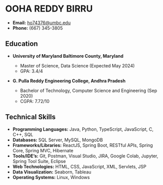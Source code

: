 # OOHA REDDY BIRRU

- **Email:** ho74376@umbc.edu
- **Phone:** (667) 345-3805


## Education

- **University of Maryland Baltimore County, Maryland**  
   - Master of Science, Data Science (Expected May 2024)  
   - GPA: 3.4/4

- **G. Pulla Reddy Engineering College, Andhra Pradesh**  
   - Bachelor of Technology, Computer Science and Engineering (Sep 2020)  
   - CGPA: 7.72/10

## Technical Skills

- **Programming Languages:** Java, Python, TypeScript, JavaScript, C, C++, SQL
- **Databases:** SQL Server, MySQL, MongoDB
- **Frameworks/Libraries:** ReactJS, Spring Boot, RESTful APIs, Spring Core, Spring MVC, Hibernate
- **Tools/IDE’s:** Git, Postman, Visual Studio, JIRA, Google Colab, Jupyter, Spring Tool Suite, Eclipse
- **Web Technologies:** HTML, CSS, JavaScript, XML, Servlets, JSP
- **Data Visualization:** Seaborn, Tableau
- **Operating Systems:** Linux, Windows


